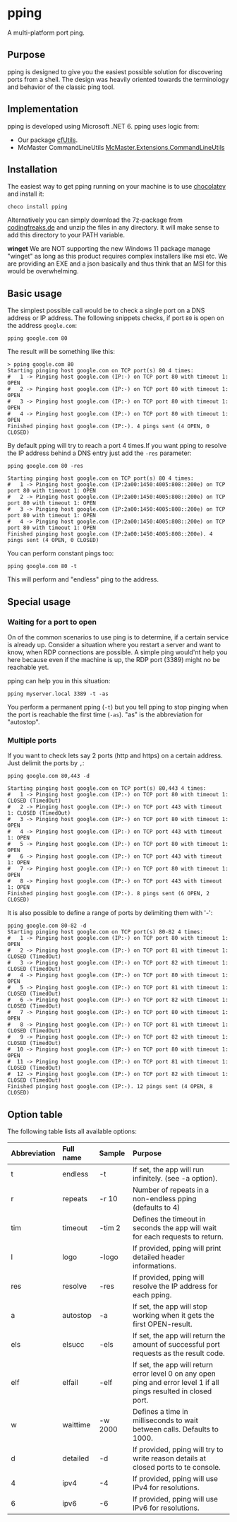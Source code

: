 # pping

A multi-platform port ping.

## Purpose

pping is designed to give you the easiest possible solution for discovering ports from a shell. The design was heavily oriented towards the terminology and behavior of the classic ping tool.

## Implementation

pping is developed using Microsoft .NET 6. pping uses logic from:

-   Our package [cfUtils](https://github.com/codingfreak/cfUtils).
-   McMaster CommandLineUtils [McMaster.Extensions.CommandLineUtils](https://www.nuget.org/packages/McMaster.Extensions.CommandLineUtils/)

## Installation

The easiest way to get pping running on your machine is to use [chocolatey](<[https.//](https://chocolatey.org/)>) and install it:

```shell
choco install pping
```

Alternatively you can simply download the 7z-package from [codingfreaks.de](https://codingfreaks.de/tools) and unzip the files in any directory. It will make sense to add this directory to your PATH variable.

**winget** We are NOT supporting the new Windows 11 package manage "winget" as long as this product requires complex installers like msi etc. We are providing an EXE and a json basically and thus think that an MSI for this would be overwhelming.

## Basic usage

The simplest possible call would be to check a single port on a DNS address or IP address. The following snippets checks, if port `80` is open on the address `google.com`:

```shell
pping google.com 80
```

The result will be something like this:

```shell
> pping google.com 80
Starting pinging host google.com on TCP port(s) 80 4 times:
#   1 -> Pinging host google.com (IP:-) on TCP port 80 with timeout 1: OPEN
#   2 -> Pinging host google.com (IP:-) on TCP port 80 with timeout 1: OPEN
#   3 -> Pinging host google.com (IP:-) on TCP port 80 with timeout 1: OPEN
#   4 -> Pinging host google.com (IP:-) on TCP port 80 with timeout 1: OPEN
Finished pinging host google.com (IP:-). 4 pings sent (4 OPEN, 0 CLOSED)
```

By default pping will try to reach a port 4 times.If you want pping to resolve the IP address behind a DNS entry just add the `-res` parameter:

```shell
pping google.com 80 -res

Starting pinging host google.com on TCP port(s) 80 4 times:
#   1 -> Pinging host google.com (IP:2a00:1450:4005:808::200e) on TCP port 80 with timeout 1: OPEN
#   2 -> Pinging host google.com (IP:2a00:1450:4005:808::200e) on TCP port 80 with timeout 1: OPEN
#   3 -> Pinging host google.com (IP:2a00:1450:4005:808::200e) on TCP port 80 with timeout 1: OPEN
#   4 -> Pinging host google.com (IP:2a00:1450:4005:808::200e) on TCP port 80 with timeout 1: OPEN
Finished pinging host google.com (IP:2a00:1450:4005:808::200e). 4 pings sent (4 OPEN, 0 CLOSED)
```

You can perform constant pings too:

```shell
pping google.com 80 -t
```

This will perform and "endless" ping to the address.

## Special usage

### Waiting for a port to open

On of the common scenarios to use ping is to determine, if a certain service is already up. Consider a situation where you restart a server and want to know, when RDP connections are possible. A simple ping would'nt help you here because even if the machine is up, the RDP port (3389) might no be reachable yet.

pping can help you in this situation:

```shell
pping myserver.local 3389 -t -as
```

You perform a permanent pping (`-t`) but you tell pping to stop pinging when the port is reachable the first time (`-as`). "as" is the abbreviation for "autostop".

### Multiple ports

If you want to check lets say 2 ports (http and https) on a certain address. Just delimit the ports by `,`:

```shell
pping google.com 80,443 -d

Starting pinging host google.com on TCP port(s) 80,443 4 times:
#   1 -> Pinging host google.com (IP:-) on TCP port 80 with timeout 1: CLOSED (TimedOut)
#   2 -> Pinging host google.com (IP:-) on TCP port 443 with timeout 1: CLOSED (TimedOut)
#   3 -> Pinging host google.com (IP:-) on TCP port 80 with timeout 1: OPEN
#   4 -> Pinging host google.com (IP:-) on TCP port 443 with timeout 1: OPEN
#   5 -> Pinging host google.com (IP:-) on TCP port 80 with timeout 1: OPEN
#   6 -> Pinging host google.com (IP:-) on TCP port 443 with timeout 1: OPEN
#   7 -> Pinging host google.com (IP:-) on TCP port 80 with timeout 1: OPEN
#   8 -> Pinging host google.com (IP:-) on TCP port 443 with timeout 1: OPEN
Finished pinging host google.com (IP:-). 8 pings sent (6 OPEN, 2 CLOSED)
```

It is also possible to define a range of ports by delimiting them with '-':

```shell
pping google.com 80-82 -d
Starting pinging host google.com on TCP port(s) 80-82 4 times:
#   1 -> Pinging host google.com (IP:-) on TCP port 80 with timeout 1: OPEN
#   2 -> Pinging host google.com (IP:-) on TCP port 81 with timeout 1: CLOSED (TimedOut)
#   3 -> Pinging host google.com (IP:-) on TCP port 82 with timeout 1: CLOSED (TimedOut)
#   4 -> Pinging host google.com (IP:-) on TCP port 80 with timeout 1: OPEN
#   5 -> Pinging host google.com (IP:-) on TCP port 81 with timeout 1: CLOSED (TimedOut)
#   6 -> Pinging host google.com (IP:-) on TCP port 82 with timeout 1: CLOSED (TimedOut)
#   7 -> Pinging host google.com (IP:-) on TCP port 80 with timeout 1: OPEN
#   8 -> Pinging host google.com (IP:-) on TCP port 81 with timeout 1: CLOSED (TimedOut)
#   9 -> Pinging host google.com (IP:-) on TCP port 82 with timeout 1: CLOSED (TimedOut)
#  10 -> Pinging host google.com (IP:-) on TCP port 80 with timeout 1: OPEN
#  11 -> Pinging host google.com (IP:-) on TCP port 81 with timeout 1: CLOSED (TimedOut)
#  12 -> Pinging host google.com (IP:-) on TCP port 82 with timeout 1: CLOSED (TimedOut)
Finished pinging host google.com (IP:-). 12 pings sent (4 OPEN, 8 CLOSED)
```

## Option table

The following table lists all available options:

| Abbreviation | Full name | Sample  | Purpose                                                                                                            |
| :----------- | :-------- | :------ | :----------------------------------------------------------------------------------------------------------------- |
| t            | endless   | -t      | If set, the app will run infinitely. (see -a option).                                                              |
| r            | repeats   | -r 10   | Number of repeats in a non-endless pping (defaults to 4)                                                           |
| tim          | timeout   | -tim 2  | Defines the timeout in seconds the app will wait for each requests to return.                                      |
| l            | logo      | -logo   | If provided, pping will print detailed header informations.                                                        |
| res          | resolve   | -res    | If provided, pping will resolve the IP address for each pping.                                                     |
| a            | autostop  | -a      | If set, the app will stop working when it gets the first OPEN-result.                                              |
| els          | elsucc    | -els    | If set, the app will return the amount of successful port requests as the result code.                             |
| elf          | elfail    | -elf    | If set, the app will return error level 0 on any open ping and error level 1 if all pings resulted in closed port. |
| w            | waittime  | -w 2000 | Defines a time in milliseconds to wait between calls. Defaults to 1000.                                            |
| d            | detailed  | -d      | If provided, pping will try to write reason details at closed ports to te console.                                 |
| 4            | ipv4      | -4      | If provided, pping will use IPv4 for resolutions.                                                                  |
| 6            | ipv6      | -6      | If provided, pping will use IPv6 for resolutions.                                                                  |
